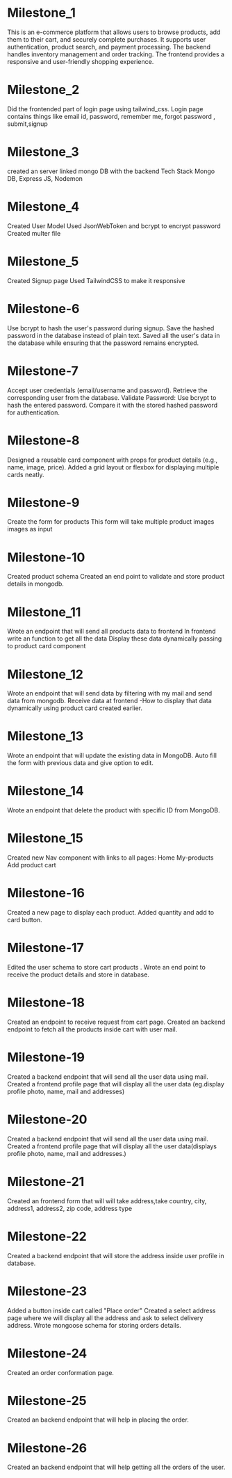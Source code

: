 # Milestone_1
This is an e-commerce platform that allows users to browse products, add them to their cart, and securely complete purchases.
It supports user authentication, product search, and payment processing. 
The backend handles inventory management and order tracking. 
The frontend provides a responsive and user-friendly shopping experience.
# Milestone_2
 Did the frontended part of login page using tailwind_css.
 Login page contains things like email id, password, remember me, forgot password , submit,signup
# Milestone_3
 created an server
 linked mongo DB with the backend Tech Stack
 Mongo DB, Express JS, Nodemon
 # Milestone_4
 Created User Model
 Used JsonWebToken and bcrypt to encrypt password
 Created multer file
 # Milestone_5
 Created Signup page
 Used TailwindCSS to make it responsive
 # Milestone-6
 Use bcrypt to hash the user's password during signup.
 Save the hashed password in the database instead of plain text.
 Saved all the user's data in the database while ensuring that the password remains encrypted.
 # Milestone-7
 Accept user credentials (email/username and password).
 Retrieve the corresponding user from the database.
 Validate Password:
 Use bcrypt to hash the entered password.
 Compare it with the stored hashed password for authentication.
 # Milestone-8
 Designed a reusable card component with props for product details (e.g., name, image, price).
 Added a grid layout or flexbox for displaying multiple cards neatly.
 # Milestone-9
 Create the form for products
 This form will take multiple product images images as input
 # Milestone-10
 Created product schema
 Created an end point to validate and store product details in mongodb.
 # Milestone_11
 Wrote an endpoint that will send all products data to frontend In frontend write an function to get all the data Display these data dynamically passing to product card component
 # Milestone_12
 Wrote an endpoint that will send data by filtering with my mail and send data from mongodb.
 Receive data at frontend -How to display that data dynamically using product card created earlier.
 # Milestone_13
 Wrote an endpoint that will update the existing data in MongoDB.
 Auto fill the form with previous data and give option to edit.
 # Milestone_14
 Wrote an endpoint that delete the product with specific ID from MongoDB.
 # Milestone_15
 Created new Nav component  with links to all pages:
    Home
    My-products
    Add product
    cart

 # Milestone-16
 Created a new page to display each product.
 Added quantity and add to card button. 
 # Milestone-17
 Edited the user schema to store cart products .
 Wrote an end point to receive the product details and store in database.
 # Milestone-18
 Created an endpoint to receive request from cart page.
 Created an backend endpoint to fetch all the products inside cart with user mail.
 # Milestone-19
 Created a backend endpoint that will send all the user data using mail.
 Created a frontend profile page that will display all the user data (eg.display profile photo, name, mail and addresses)
 # Milestone-20
 Created a backend endpoint that will send all the user data using mail.
 Created a frontend profile page that will display all the user data(displays profile photo, name, mail and addresses.)
 # Milestone-21
 Created an frontend form that will will take address,take country, city, address1, address2, zip code, address type
 # Milestone-22
 Created a backend endpoint that will store the address inside user profile in database.
 # Milestone-23
 Added a button inside cart called "Place order"
 Created a select address page where we will display all the address and ask to select delivery address.
 Wrote mongoose schema for storing orders details.
 # Milestone-24
 Created an order conformation page.
 # Milestone-25
 Created an backend endpoint that will help in placing the order.
 # Milestone-26
 Created an backend endpoint that will help getting all the orders of the user. 